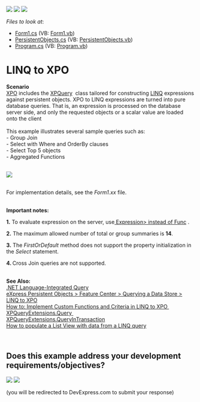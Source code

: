 <!-- default badges list -->
[![](https://img.shields.io/badge/Open_in_DevExpress_Support_Center-FF7200?style=flat-square&logo=DevExpress&logoColor=white)](https://supportcenter.devexpress.com/ticket/details/E642)
[![](https://img.shields.io/badge/📖_How_to_use_DevExpress_Examples-e9f6fc?style=flat-square)](https://docs.devexpress.com/GeneralInformation/403183)
[![](https://img.shields.io/badge/💬_Leave_Feedback-feecdd?style=flat-square)](#does-this-example-address-your-development-requirementsobjectives)
<!-- default badges end -->
<!-- default file list -->
*Files to look at*:

* [Form1.cs](./CS/Form1.cs) (VB: [Form1.vb](./VB/Form1.vb))
* [PersistentObjects.cs](./CS/PersistentObjects.cs) (VB: [PersistentObjects.vb](./VB/PersistentObjects.vb))
* [Program.cs](./CS/Program.cs) (VB: [Program.vb](./VB/Program.vb))
<!-- default file list end -->
# LINQ to XPO


<p><strong>Scenario</strong><br /><a href="https://documentation.devexpress.com/#XPO/CustomDocument1998">XPO</a> includes the<em> </em><a href="https://documentation.devexpress.com/#XPO/clsDevExpressXpoXPQuery%7eT%7etopic">XPQuery<T></a>  class tailored for constructing <a href="http://msdn.microsoft.com/en-us/library/vstudio/bb397926.aspx">LINQ</a> expressions against persistent objects. XPO to LINQ expressions are turned into pure database queries. That is, an expression is processed on the database server side, and only the requested objects or a scalar value are loaded onto the client<br /><br />This example illustrates several sample queries such as:<br />- Group Join<br />- Select with Where and OrderBy clauses<br />- Select Top 5 objects <br />- Aggregated Functions</p>
<p><br /><img src="https://raw.githubusercontent.com/DevExpress-Examples/linq-to-xpo-e642/8.2.6+/media/c0d05f92-2d23-11e4-80b8-00155d624807.png"><br /><br /></p>
<p>For implementation details, see the <em>Form1.xx </em>file.<br /><br /></p>
<p><strong>Important notes:<br /></strong></p>
<p><strong>1.</strong> To evaluate expression on the server, use<a href="http://stackoverflow.com/questions/793571/why-would-you-use-expressionfunct-rather-than-funct"> Expression<Func<T>> instead of Func<T></a> . </p>
<p><strong>2.</strong> The maximum allowed number of total or group summaries is <strong>14</strong>.</p>
<p><strong>3.</strong> The <em>FirstOrDefault </em>method does not support the property initialization in the <em>Select </em>statement.</p>
<p><strong>4. </strong>Cross Join<em> </em>queries are not supported.<br /><br /></p>
<p><strong>See Also:<br /></strong><a href="http://msdn2.microsoft.com/en-us/library/bb308959.aspx">.NET Language-Integrated Query</a> <br /><a href="https://documentation.devexpress.com/#XPO/CustomDocument4060">eXpress Persistent Objects > Feature Center > Querying a Data Store > LINQ to XPO</a><br /><a href="https://documentation.devexpress.com/#XPO/CustomDocument9948">How to: Implement Custom Functions and Criteria in LINQ to XPO </a> <br /><a href="https://documentation.devexpress.com/#XPO/DevExpressXpoXPQueryExtensions_Query[T]topic">XPQueryExtensions.Query<T> </a> <br /><a href="https://documentation.devexpress.com/XPO/DevExpressXpoXPQueryExtensions_QueryInTransaction[T]topic.aspx">XPQueryExtensions.QueryInTransaction<T></a> <br /><a href="https://www.devexpress.com/Support/Center/p/E859">How to populate a List View with data from a LINQ query</a></p>

<br/>


<!-- feedback -->
## Does this example address your development requirements/objectives?

[<img src="https://www.devexpress.com/support/examples/i/yes-button.svg"/>](https://www.devexpress.com/support/examples/survey.xml?utm_source=github&utm_campaign=XPO_linq-to-xpo-e642&~~~was_helpful=yes) [<img src="https://www.devexpress.com/support/examples/i/no-button.svg"/>](https://www.devexpress.com/support/examples/survey.xml?utm_source=github&utm_campaign=XPO_linq-to-xpo-e642&~~~was_helpful=no)

(you will be redirected to DevExpress.com to submit your response)
<!-- feedback end -->
